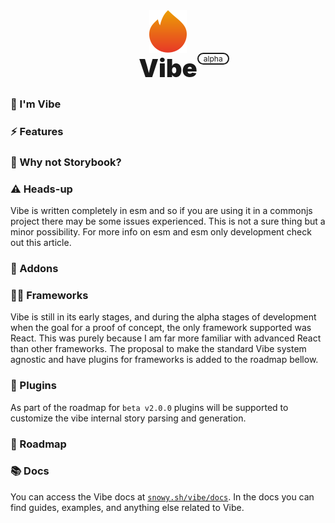 <div style="display: flex; align-items: center; justify-content: center; flex-direction: column;">
    <img src="./vibe.svg" style="width: 60px;">
    <div style="display: flex; flex-direction: row; align-items: center; gap: 6px; position: relative;">
        <div style="font-size: clamp(30px, 40px, 40px); font-weight: 900;">Vibe</div>
        <div style="padding: 0 8px; border: 2px solid currentColor; border-radius: 200px; font-size: 12px; align-self: flex-start; position: absolute; left: 100%; white-space: nowrap;">alpha</div>
    </div>
</div>

<!-- Start docs -->

### 👋 I'm Vibe

### ⚡️ Features

### 📕 Why not Storybook?

### ⚠️ Heads-up

Vibe is written completely in esm and so if you are using it in a commonjs project there may be some issues experienced. This is not a sure thing but a minor possibility. For more info on esm and esm only development check out this article.

### 🧩 Addons

### 👩‍🎨 Frameworks

Vibe is still in its early stages, and during the alpha stages of development when the goal for a proof of concept, the only framework supported was React. This was purely because I am far more familiar with advanced React than other frameworks. The proposal to make the standard Vibe system agnostic and have plugins for frameworks is added to the roadmap bellow.

### 🔌 Plugins

As part of the roadmap for `beta v2.0.0` plugins will be supported to customize the vibe internal story parsing and generation.

### 🚧 Roadmap

### 📚 Docs

You can access the Vibe docs at [`snowy.sh/vibe/docs`](https://www.snowy.sh/vibe/docs). In the docs you can find guides, examples, and anything else related to Vibe.
